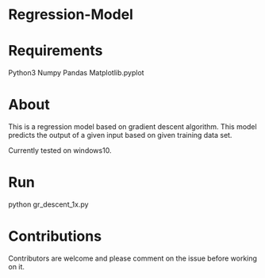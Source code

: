 # Regression-Model

# Requirements
Python3
Numpy
Pandas
Matplotlib.pyplot


# About
This is a regression model based on gradient descent algorithm.
This model predicts the output of a given input based on given training data set.

Currently tested on windows10.


# Run
python gr_descent_1x.py


# Contributions
Contributors are welcome and please comment on the issue before working on it.

